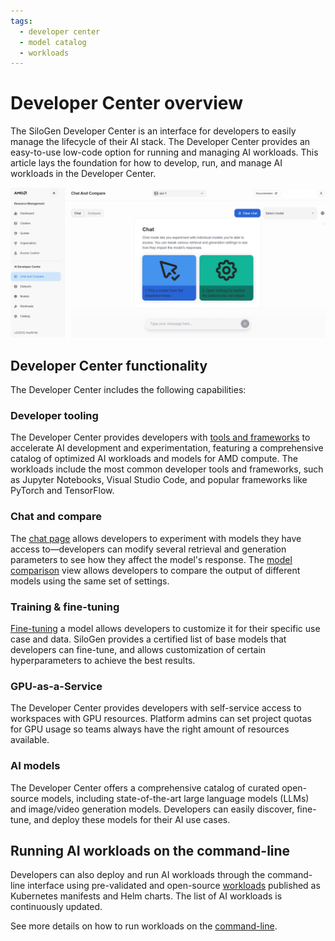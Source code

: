 ```yaml
---
tags:
  - developer center
  - model catalog
  - workloads
---
```


# Developer Center overview

The SiloGen Developer Center is an interface for developers to easily manage the lifecycle of their AI stack. The Developer Center provides an easy-to-use low-code option for running and managing AI workloads. This article lays the foundation for how to develop, run, and manage AI workloads in the Developer Center.

![The introduction page to Developer Center outlines the main chat features.](../img/ai-development/devcenter-introduction.png)

## Developer Center functionality

The Developer Center includes the following capabilities:

### Developer tooling

The Developer Center provides developers with [tools and frameworks](./workspaces.md) to accelerate AI development and experimentation, featuring a comprehensive catalog of optimized AI workloads and models for AMD compute. The workloads include the most common developer tools and frameworks, such as Jupyter Notebooks, Visual Studio Code, and popular frameworks like PyTorch and TensorFlow.

### Chat and compare

The [chat page](./inference/chat.md) allows developers to experiment with models they have access to—developers can modify several retrieval and generation parameters to see how they affect the model's response. The [model comparison](./inference/compare.md) view allows developers to compare the output of different models using the same set of settings.

### Training & fine-tuning

[Fine-tuning](./training/fine-tuning.md) a model allows developers to customize it for their specific use case and data. SiloGen provides a certified list of base models that developers can fine-tune, and allows customization of certain hyperparameters to achieve the best results.

### GPU-as-a-Service

The Developer Center provides developers with self-service access to workspaces with GPU resources. Platform admins can set project quotas for GPU usage so teams always have the right amount of resources available.

### AI models

The Developer Center offers a comprehensive catalog of curated open-source models, including state-of-the-art large language models (LLMs) and image/video generation models. Developers can easily discover, fine-tune, and deploy these models for their AI use cases.

## Running AI workloads on the command-line

Developers can also deploy and run AI workloads through the command-line interface using pre-validated and open-source [workloads](https://github.com/silogen/ai-workloads) published as Kubernetes manifests and Helm charts. The list of AI workloads is continuously updated.

See more details on how to run workloads on the [command-line](../../../../ai-workloads-manifests/workloads-overview/).
